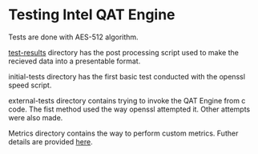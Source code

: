 # Testing Intel QAT Engine 
Tests are done with AES-512 algorithm.

[test-results]() directory has the post processing script used to make the recieved data into a presentable format.

initial-tests directory has the first basic test conducted with the openssl speed script.

external-tests directory contains trying to invoke the QAT Engine from c code. The fist method used the way openssl attempted it. Other attempts were also made.

Metrics directory contains the way to perform custom metrics. Futher details are provided [here](metrics/README.md).
